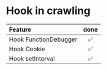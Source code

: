 # Hook in crawling

| Feature               | done |
| :-------------------- | :--: |
| Hook FunctionDebugger |  ✅  |
| Hook Cookie           |  ✅  |
| Hook setInterval      |  ✅  |
